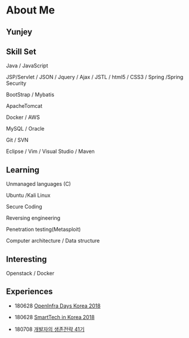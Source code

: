 # About Me

## Yunjey



## Skill Set

Java / JavaScript    

JSP/Servlet / JSON / Jquery / Ajax / JSTL / html5 / CSS3 / Spring /Spring Security     

BootStrap / Mybatis  

ApacheTomcat 

Docker / AWS

MySQL / Oracle

Git / SVN 

Eclipse / Vim / Visual Studio / Maven



## Learning

Unmanaged languages (C)   

Ubuntu /Kali Linux 

Secure Coding

Reversing engineering     

Penetration testing(Metasploit)   

Computer architecture / Data structure



## Interesting

Openstack / Docker


## Experiences

* 180628 [OpenInfra Days Korea 2018](https://www.openinfradays.kr/)

* 180628 [SmartTech in Korea 2018](http://www.smarttechshow.co.kr/)

* 180708 [개발자의 생존전략 41기](https://onoffmix.com/event/139310)
